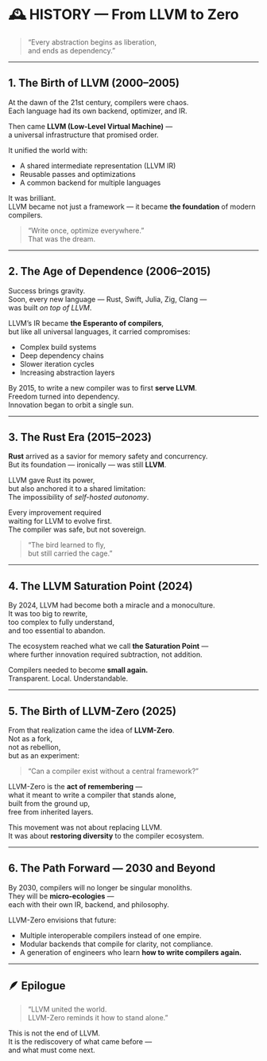 # 🕰 HISTORY — From LLVM to Zero  

> “Every abstraction begins as liberation,  
> and ends as dependency.”  

---

## 1. The Birth of LLVM (2000–2005)

At the dawn of the 21st century, compilers were chaos.  
Each language had its own backend, optimizer, and IR.  

Then came **LLVM (Low-Level Virtual Machine)** —  
a universal infrastructure that promised order.  

It unified the world with:
- A shared intermediate representation (LLVM IR)  
- Reusable passes and optimizations  
- A common backend for multiple languages  

It was brilliant.  
LLVM became not just a framework — it became **the foundation** of modern compilers.  

> “Write once, optimize everywhere.”  
> That was the dream.  

---

## 2. The Age of Dependence (2006–2015)

Success brings gravity.  
Soon, every new language — Rust, Swift, Julia, Zig, Clang —  
was built *on top of LLVM*.  

LLVM’s IR became **the Esperanto of compilers**,  
but like all universal languages, it carried compromises:  

- Complex build systems  
- Deep dependency chains  
- Slower iteration cycles  
- Increasing abstraction layers  

By 2015, to write a new compiler was to first **serve LLVM**.  
Freedom turned into dependency.  
Innovation began to orbit a single sun.  

---

## 3. The Rust Era (2015–2023)

**Rust** arrived as a savior for memory safety and concurrency.  
But its foundation — ironically — was still **LLVM**.  

LLVM gave Rust its power,  
but also anchored it to a shared limitation:  
The impossibility of *self-hosted autonomy*.  

Every improvement required  
waiting for LLVM to evolve first.  
The compiler was safe, but not sovereign.  

> “The bird learned to fly,  
> but still carried the cage.”  

---

## 4. The LLVM Saturation Point (2024)

By 2024, LLVM had become both a miracle and a monoculture.  
It was too big to rewrite,  
too complex to fully understand,  
and too essential to abandon.  

The ecosystem reached what we call **the Saturation Point** —  
where further innovation required subtraction, not addition.  

Compilers needed to become **small again.**  
Transparent. Local. Understandable.  

---

## 5. The Birth of LLVM-Zero (2025)

From that realization came the idea of **LLVM-Zero**.  
Not as a fork,  
not as rebellion,  
but as an experiment:  
> “Can a compiler exist without a central framework?”  

LLVM-Zero is the **act of remembering** —  
what it meant to write a compiler that stands alone,  
built from the ground up,  
free from inherited layers.

This movement was not about replacing LLVM.  
It was about **restoring diversity** to the compiler ecosystem.  

---

## 6. The Path Forward — 2030 and Beyond

By 2030, compilers will no longer be singular monoliths.  
They will be **micro-ecologies** —  
each with their own IR, backend, and philosophy.  

LLVM-Zero envisions that future:  
- Multiple interoperable compilers instead of one empire.  
- Modular backends that compile for clarity, not compliance.  
- A generation of engineers who learn **how to write compilers again.**

---

## 🪶 Epilogue

> “LLVM united the world.  
> LLVM-Zero reminds it how to stand alone.”  

This is not the end of LLVM.  
It is the rediscovery of what came before —  
and what must come next.
